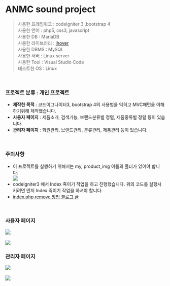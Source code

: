 # ANMC sound project

>사용한 프레임워크 : codeIgniter 3 ,bootstrap 4<br>
>사용한 언어 : php5, css3, javascript<br>
>사용한 DB : MariaDB<br>
>사용한 라이브러리 : <a href="https://github.com/gudh/ihover">ihover</a><br>
>사용한 DBMS : MySQL<br>
>사용한 서버 : Linux server<br>
>사용한 Tool : Visual Studio Code<br>
>테스트한 OS : Linux<br>
<br>

### 프로젝트 분류 : 개인 프로젝트

<ul>
  <li><b>제작한 목적</b> : 코드이그나이터3, bootstrap 4의 사용법을 익히고 MVC패턴을 이해하기위해 제작했습니다.</li>
  <li><b>사용자 페이지</b> : 제품소개, 검색기능, 브랜드분류별 정렬, 제품종류별 정렬 등이 있습니다.</li>
  <li><b>관리자 페이지</b> : 회원관리, 브랜드관리, 분류관리, 제품관리 등이 있습니다.</li>
</ul>
<br>

### 주의사항
<ul>
  <li>이 프로젝트를 실행하기 위해서는 my, product_img 이름의 폴더가 있어야 합니다.</li>
  <kbd>
    <img src="https://user-images.githubusercontent.com/74585673/155655401-eebfd6f0-13ae-4b51-90d5-9103ed509f5d.PNG">
  </kbd>
  <li>codeIgniter3 에서 Index 죽이기 작업을 하고 진행했습니다. 위의 코드를 실행시키려면 먼저 Index 죽이기 작업을 하셔야 합니다.</li>
   <li><a href="https://gold9ine.tistory.com/entry/CodeIgniter-%EC%BD%94%EB%93%9C%EC%9D%B4%EA%B7%B8%EB%82%98%EC%9D%B4%ED%84%B0-indexphp-%EC%A3%BD%EC%9D%B4%EA%B8%B0-Not-Found-error">index.php remove 방법 블로그 글</a></li>
</ul>
<br>

### 사용자 페이지
<kbd>
  <img src="https://user-images.githubusercontent.com/74585673/154823746-f035f009-783b-4682-af1d-98383ef6bcf5.png">
</kbd>
<br><br>
<kbd>
  <img src="https://user-images.githubusercontent.com/74585673/154823753-12c5eea8-1714-4b0b-a782-3d6f61024717.png">
</kbd>

### 관리자 페이지
<kbd>
  <img src="https://user-images.githubusercontent.com/74585673/154823816-34ab0892-43a7-4548-b773-ec7c3bb9be11.PNG">
</kbd>
<br><br>
<kbd>
  <img src="https://user-images.githubusercontent.com/74585673/154874553-c6979b9a-16a3-47d6-9f4e-07b57189ee0e.PNG">
</kbd>
